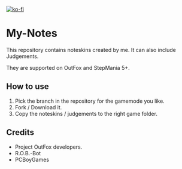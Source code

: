 [![ko-fi](https://ko-fi.com/img/githubbutton_sm.svg)](https://ko-fi.com/W7W32691S)

# My-Notes

This repository contains noteskins created by me.
It can also include Judgements.

They are supported on OutFox and StepMania 5+.

## How to use

1. Pick the branch in the repository for the gamemode you like.
2. Fork / Download it.
3. Copy the noteskins / judgements to the right game folder.

## Credits

- Project OutFox developers.
- R.O.B.-Bot
- PCBoyGames
